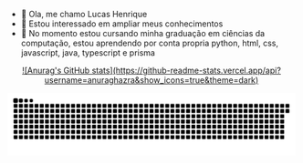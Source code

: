 - 👋 Ola, me chamo Lucas Henrique
- 👀 Estou interessado em ampliar meus conhecimentos
- 🌱 No momento estou cursando minha graduação em ciências da computação, estou aprendendo por conta propria python, html, css, javascript, java, typescript e prisma

<div align="center">
  <a href="https://github.com/lucaspk123">
  ![Anurag's GitHub stats](https://github-readme-stats.vercel.app/api?username=anuraghazra&show_icons=true&theme=dark)
</div>

 
  ![Snake animation](https://github.com/lucaspk123/lucaspk123/blob/output/github-contribution-grid-snake.svg)
 
